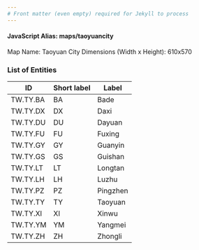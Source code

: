 ```yaml
---
# Front matter (even empty) required for Jekyll to process
---
```


#### JavaScript Alias: maps/taoyuancity

Map Name: Taoyuan City
Dimensions (Width x Height): 610x570





### List of Entities

ID | Short label | Label
---|---|---|
TW.TY.BA | BA | Bade
TW.TY.DX | DX | Daxi
TW.TY.DU | DU | Dayuan
TW.TY.FU | FU | Fuxing		
TW.TY.GY | GY | Guanyin
TW.TY.GS | GS | Guishan
TW.TY.LT | LT | Longtan
TW.TY.LH | LH | Luzhu		
TW.TY.PZ | PZ | Pingzhen
TW.TY.TY | TY | Taoyuan
TW.TY.XI | XI | Xinwu
TW.TY.YM | YM | Yangmei		
TW.TY.ZH | ZH | Zhongli